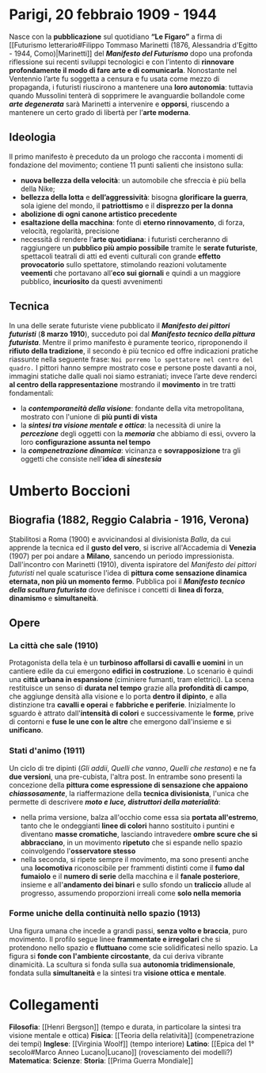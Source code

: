 # Parigi, 20 febbraio 1909 - 1944
Nasce con la **pubblicazione** sul quotidiano **“Le Figaro”** a firma di [[Futurismo letterario#Filippo Tommaso Marinetti (1876, Alessandria d'Egitto - 1944, Como)|Marinetti]] del ***Manifesto del Futurismo*** dopo una profonda riflessione sui recenti sviluppi tecnologici e con l’intento di **rinnovare profondamente il modo di fare arte e di comunicarla**. Nonostante nel Ventennio l’arte fu soggetta a censura e fu usata come mezzo di propaganda, i futuristi riuscirono a mantenere una **loro autonomia**: tuttavia quando Mussolini tenterà di sopprimere le avanguardie bollandole come ***arte degenerata*** sarà Marinetti a intervenire e **opporsi**, riuscendo a mantenere un certo grado di libertà per l’**arte moderna**.
## Ideologia
Il primo manifesto è preceduto da un prologo che racconta i momenti di fondazione del movimento; contiene 11 punti salienti che insistono sulla:
- **nuova bellezza della velocità**: un automobile che sfreccia è più bella della Nike;
- **bellezza della lotta** e **dell’aggressività**: bisogna **glorificare la guerra**, sola igiene del mondo, il **patriottismo** e il **disprezzo per la donna**
- **abolizione di ogni canone artistico precedente**
- **esaltazione della macchina**: fonte di **eterno rinnovamento**, di forza, velocità, regolarità, precisione
- necessità di rendere l’**arte quotidiana**: i futuristi cercheranno di raggiungere un **pubblico più ampio possibile** tramite le **serate futuriste**, spettacoli teatrali di atti ed eventi culturali con grande **effetto provocatorio** sullo spettatore, stimolando reazioni volutamente **veementi** che portavano all’**eco sui giornali** e quindi a un maggiore pubblico, **incuriosito** da questi avvenimenti
## Tecnica
In una delle serate futuriste viene pubblicato il ***Manifesto dei pittori futuristi*** (**8 marzo 1910**), succeduto poi dal ***Manifesto tecnico della pittura futurista***. Mentre il primo manifesto è puramente teorico, riproponendo il **rifiuto della tradizione**, il secondo è più tecnico ed offre indicazioni pratiche riassunte nella seguente frase: `Noi porremo lo spettatore nel centro del quadro.`
I pittori hanno sempre mostrato cose e persone poste davanti a noi, immagini statiche dalle quali noi siamo estraniati; invece l’arte deve renderci **al centro della rappresentazione** mostrando il **movimento** in tre tratti fondamentali:
- la ***contemporaneità della visione***: fondante della vita metropolitana, mostrato con l'unione di **più punti di vista**
- la ***sintesi tra visione mentale e ottica***: la necessità di unire la ***percezione*** degli oggetti con la ***memoria*** che abbiamo di essi, ovvero la loro **configurazione assunta nel tempo**
- la ***compenetrazione dinamica***: vicinanza e **sovrapposizione** tra gli oggetti che consiste nell'**idea di *sinestesia***
# Umberto Boccioni
## Biografia (1882, Reggio Calabria - 1916, Verona)
Stabilitosi a Roma (1900) e avvicinandosi al divisionista *Balla*, da cui apprende la tecnica ed il **gusto del vero**, si iscrive all'Accademia di **Venezia** (1907) per poi andare a **Milano**, sancendo un periodo impressionista. Dall'incontro con Marinetti (1910), diventa ispiratore del *Manifesto dei pittori futuristi* nel quale scaturisce l'idea di **pittura come sensazione dinamica eternata, non più un momento fermo**. Pubblica poi il ***Manifesto tecnico della scultura futurista*** dove definisce i concetti di **linea di forza**, **dinamismo** e **simultaneità**.
## Opere
### La città che sale (1910)
Protagonista della tela è un **turbinoso affollarsi di cavalli e uomini** in un cantiere edile da cui emergono **edifici in costruzione**. Lo scenario è quindi una **città urbana in espansione** (ciminiere fumanti, tram elettrici). La scena restituisce un senso di **durata nel tempo** grazie alla **profondità di campo**, che aggiunge densità alla visione e lo porta **dentro il dipinto**, e alla distinzione tra **cavalli e operai** e **fabbriche e periferie**. Inizialmente lo sguardo è attrato dall'**intensità di colori** e successivamente le **forme**, prive di contorni e **fuse le une con le altre** che emergono dall'insieme e si **unificano**.
### Stati d'animo (1911)
Un ciclo di tre dipinti (*Gli addii*, *Quelli che vanno*, *Quelli che restano*) e ne fa **due versioni**, una pre-cubista, l'altra post. In entrambe sono presenti la concezione della **pittura come espressione di sensazione che appaiono *chiassosamente***, la riaffermazione della **tecnica divisionista**, l'unica che permette di descrivere ***moto e luce, distruttori della materialità***:
- nella prima versione, balza all'occhio come essa sia **portata all'estremo**, tanto che le ondeggianti **linee di colori** hanno sostituito i puntini e diventano **masse cromatiche**, lasciando intravedere **ombre scure che si abbracciano**, in un movimento **ripetuto** che si espande nello spazio coinvolgendo l'**osservatore stesso**
- nella seconda, si ripete sempre il movimento, ma sono presenti anche una **locomotiva** riconoscibile per frammenti distinti come il **fumo dal fumaiolo** e il **numero di serie** della macchina e il **fanale posteriore**, insieme e all'**andamento dei binari** e sullo sfondo un **traliccio** allude al progresso, assumendo proporzioni irreali come **solo nella memoria**
### Forme uniche della continuità nello spazio (1913)
Una figura umana che incede a grandi passi, **senza volto e braccia**, puro movimento. Il profilo segue linee **frammentate e irregolari** che si protendono nello spazio e **fluttuano** come scie solidificatesi nello spazio. La figura si **fonde con l'ambiente circostante**, da cui deriva vibrante dinamicità. La scultura si fonda sulla sua **autonomia tridimensionale**, fondata sulla **simultaneità** e la sintesi tra **visione ottica e mentale**.
# Collegamenti
**Filosofia**: [[Henri Bergson]] (tempo e durata, in particolare la sintesi tra visione mentale e ottica)
**Fisica**: [[Teoria della relatività]] (compenetrazione dei tempi)
**Inglese**: [[Virginia Woolf]] (tempo interiore)
**Latino**: [[Epica del 1° secolo#Marco Anneo Lucano|Lucano]] (rovesciamento dei modelli?)
**Matematica**:
**Scienze**:
**Storia**: [[Prima Guerra Mondiale]]
